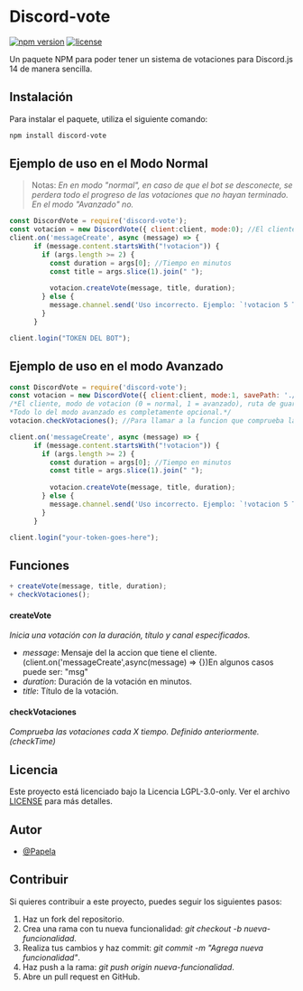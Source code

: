 # Discord-vote

[![npm version](https://img.shields.io/npm/v/discord-votaciones.svg)](https://www.npmjs.com/package/discord-vote)
[![license](https://img.shields.io/npm/l/discord-votaciones.svg)](https://github.com/Papela/discord-vote/blob/main/LICENSE)

Un paquete NPM para poder tener un sistema de votaciones para Discord.js 14 de manera sencilla.

## Instalación

Para instalar el paquete, utiliza el siguiente comando:

```bash
npm install discord-vote
```

## Ejemplo de uso en el Modo Normal
> Notas: _En en modo "normal", en caso de que el bot se desconecte, se perdera todo el progreso de las votaciones que no hayan terminado. En el modo "Avanzado" no._
```javascript
const DiscordVote = require('discord-vote');
const votacion = new DiscordVote({ client:client, mode:0); //El cliente, modo (0 = normal, 1 = avanzado)
client.on('messageCreate', async (message) => {
      if (message.content.startsWith("!votacion")) {
        if (args.length >= 2) {
          const duration = args[0]; //Tiempo en minutos
          const title = args.slice(1).join(" ");
  
          votacion.createVote(message, title, duration);
        } else {
          message.channel.send('Uso incorrecto. Ejemplo: `!votacion 5 Titulo`');
        }
      }

client.login("TOKEN DEL BOT");
```

## Ejemplo de uso en el modo Avanzado

```javascript
const DiscordVote = require('discord-vote');
const votacion = new DiscordVote({ client:client, mode:1, savePath: './votaciones.json', checkTime: 10000});
/*El cliente, modo de votacion (0 = normal, 1 = avanzado), ruta de guardado (avanzado), tiempo de comprobacion (Avanzado).
*Todo lo del modo avanzado es completamente opcional.*/
votacion.checkVotaciones(); //Para llamar a la funcion que comprueba las votaciones usando checkTime (por defeto 1 Minuto). *Necesario al usar el modo avanzado

client.on('messageCreate', async (message) => {
      if (message.content.startsWith("!votacion")) {
        if (args.length >= 2) {
          const duration = args[0]; //Tiempo en minutos
          const title = args.slice(1).join(" ");
  
          votacion.createVote(message, title, duration);
        } else {
          message.channel.send('Uso incorrecto. Ejemplo: `!votacion 5 Titulo`');
        }
      }

client.login("your-token-goes-here");
```

## Funciones
```javascript
+ createVote(message, title, duration);
+ checkVotaciones();
```
#### createVote
_Inicia una votación con la duración, título y canal especificados._
- *message*: Mensaje del la accion que tiene el cliente. (client.on('messageCreate',async(message) => {})En algunos casos puede ser: "msg"
- *duration*: Duración de la votación en minutos.
- *title*: Título de la votación.
#### checkVotaciones
_Comprueba las votaciones cada X tiempo. Definido anteriormente. (checkTime)_

## Licencia
Este proyecto está licenciado bajo la Licencia LGPL-3.0-only. Ver el archivo [LICENSE](https://github.com/Papela/discord-vote/blob/main/LICENSE) para más detalles.

## Autor
+ [@Papela](https://github.com/Papela)

## Contribuir
Si quieres contribuir a este proyecto, puedes seguir los siguientes pasos:
1. Haz un fork del repositorio.
2. Crea una rama con tu nueva funcionalidad: *git checkout -b nueva-funcionalidad*.
3. Realiza tus cambios y haz commit: *git commit -m "Agrega nueva funcionalidad"*.
4. Haz push a la rama: *git push origin nueva-funcionalidad*.
5. Abre un pull request en GitHub.
